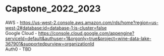 # Capstone_2022_2023

AWS - https://us-west-2.console.aws.amazon.com/rds/home?region=us-west-2#database:id=database-1;is-cluster=false  
Google Cloud - https://console.cloud.google.com/appengine?serviceId=default&authuser=1&orgonly=true&project=wine-data-lake-367901&supportedpurview=organizationId  
Auth0 - TBD
